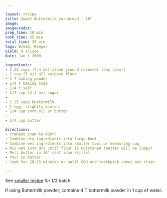 ```yaml
---

layout: recipe
title: Sweet Buttermilk Cornbread - 10"
image:
imagecredit:
prep_time: 10 min
cook_time: 25 min
total_time: 35 min
tags: Bread, Keeper
yield: 8 slices
date: Jan 1 2000

ingredients:
- 1.25 cups (7.3 oz) stone ground cornmeal (any color)
- 1 cup (5 oz) all purpose flour
- 1 T baking powder
- 1/4 t baking soda
- 1/4 t salt
- 1/2 cup (4.1 oz) sugar
-   
- 1.25 cups buttermilk
- 1 egg, slightly beaten
- 1/4 cup corn oil or butter
-  
- 1/4 cup butter

directions:
- Preheat oven to 400°F
- Combine dry ingredients into large bowl
- Combine wet ingredients into smaller bowl or measuring cup
- Mix wet into dry until flour is moistened (batter will be lumpy)
- Melt butter in 10" cast iron skillet
- Pour in batter
- Cook for 20-25 minutes or until GBD and toothpick comes out clean.

---
```


See [smaller recipe](SweetButtermilkCornbreadSmall.html) for 1/2 batch.

If using Buttermilk powder, combine 4 T buttermilk powder in 1 cup of water.
